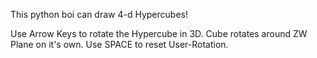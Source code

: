 This python boi can draw 4-d Hypercubes!

Use Arrow Keys to rotate the Hypercube in 3D. Cube rotates around ZW Plane on it's own.
Use SPACE to reset User-Rotation.
